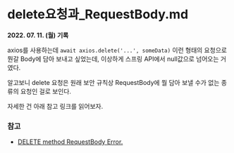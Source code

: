 # delete요청과_RequestBody.md

**2022. 07. 11. (월) 기록**

axios를 사용하는데 `await axios.delete('...', someData)` 이런 형태의 요청으로 뭔갈 Body에 담아 보내고 싶었는데, 이상하게 스프링 API에서 null값으로 넘어오는 거였다.

알고보니 delete 요청은 원래 보안 규칙상 RequestBody에 뭘 담아 보낼 수가 없는 종류의 요청인 걸로 보인다.

자세한 건 아래 참고 링크를 읽어보자.

### 참고
* [DELETE method RequestBody Error.](https://velog.io/@aszxvcb/DELETE-method-RequestBody-Error)
